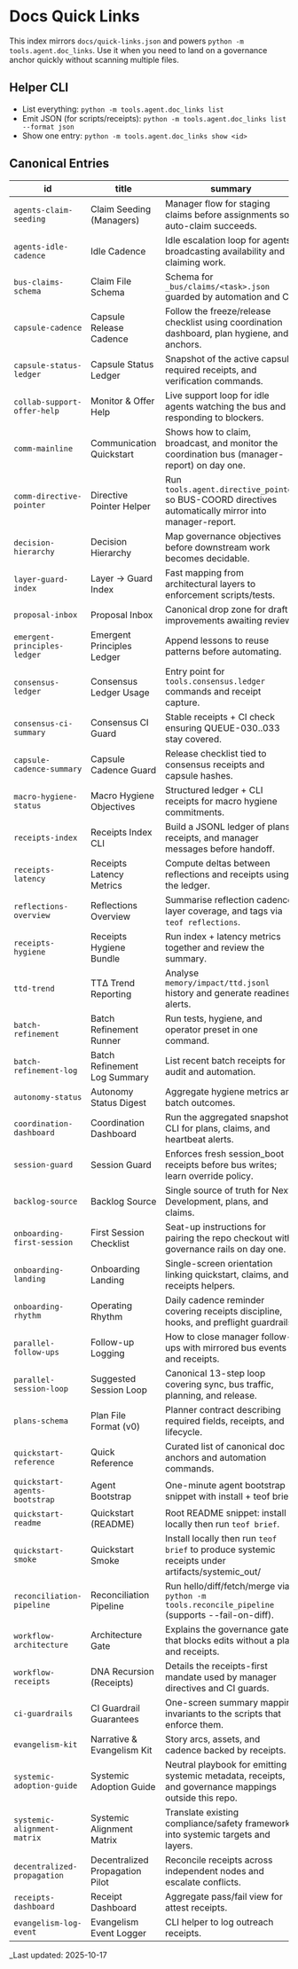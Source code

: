 # Docs Quick Links

This index mirrors `docs/quick-links.json` and powers `python -m tools.agent.doc_links`. Use it when you need to land on a governance anchor quickly without scanning multiple files.

## Helper CLI
- List everything: `python -m tools.agent.doc_links list`
- Emit JSON (for scripts/receipts): `python -m tools.agent.doc_links list --format json`
- Show one entry: `python -m tools.agent.doc_links show <id>`

## Canonical Entries
| id | title | summary | target |
| --- | --- | --- | --- |
| `agents-claim-seeding` | Claim Seeding (Managers) | Manager flow for staging claims before assignments so auto-claim succeeds. | [docs/agents.md#claim-seeding-managers](docs/agents.md#claim-seeding-managers) |
| `agents-idle-cadence` | Idle Cadence | Idle escalation loop for agents broadcasting availability and claiming work. | [docs/agents.md#idle-cadence](docs/agents.md#idle-cadence) |
| `bus-claims-schema` | Claim File Schema | Schema for `_bus/claims/<task>.json` guarded by automation and CI. | [_bus/README.md#claim-file-schema-_busclaimstask_idjson](_bus/README.md#claim-file-schema-_busclaimstask_idjson) |
| `capsule-cadence` | Capsule Release Cadence | Follow the freeze/release checklist using coordination dashboard, plan hygiene, and anchors. | [docs/maintenance/capsule-cadence.md#capsule-release-cadence](docs/maintenance/capsule-cadence.md#capsule-release-cadence) |
| `capsule-status-ledger` | Capsule Status Ledger | Snapshot of the active capsule, required receipts, and verification commands. | [docs/maintenance/capsule-status-ledger.md#capsule-status-ledger](docs/maintenance/capsule-status-ledger.md#capsule-status-ledger) |
| `collab-support-offer-help` | Monitor & Offer Help | Live support loop for idle agents watching the bus and responding to blockers. | [docs/collab-support.md#2-monitor--offer-help](docs/collab-support.md#2-monitor--offer-help) |
| `comm-mainline` | Communication Quickstart | Shows how to claim, broadcast, and monitor the coordination bus (manager-report) on day one. | [.github/AGENT_ONBOARDING.md#communication-quickstart-manager-report-hub](.github/AGENT_ONBOARDING.md#communication-quickstart-manager-report-hub) |
| `comm-directive-pointer` | Directive Pointer Helper | Run `tools.agent.directive_pointer` so BUS-COORD directives automatically mirror into manager-report. | [docs/agents.md#idle-cadence](docs/agents.md#idle-cadence) |
| `decision-hierarchy` | Decision Hierarchy | Map governance objectives before downstream work becomes decidable. | [docs/decision-hierarchy.md](docs/decision-hierarchy.md) |
| `layer-guard-index` | Layer → Guard Index | Fast mapping from architectural layers to enforcement scripts/tests. | [docs/reference/layer-guard-index.md](docs/reference/layer-guard-index.md) |
| `proposal-inbox` | Proposal Inbox | Canonical drop zone for draft improvements awaiting review. | [docs/proposals/readme.md#proposal-inbox-docsproposals](docs/proposals/readme.md#proposal-inbox-docsproposals) |
| `emergent-principles-ledger` | Emergent Principles Ledger | Append lessons to reuse patterns before automating. | [governance/core/emergent-principles.jsonl](governance/core/emergent-principles.jsonl) |
| `consensus-ledger` | Consensus Ledger Usage | Entry point for `tools.consensus.ledger` commands and receipt capture. | [docs/consensus/readme.md#usage](docs/consensus/readme.md#usage) |
| `consensus-ci-summary` | Consensus CI Guard | Stable receipts + CI check ensuring QUEUE-030..033 stay covered. | [_report/consensus/summary-latest.json](_report/consensus/summary-latest.json) |
| `capsule-cadence-summary` | Capsule Cadence Guard | Release checklist tied to consensus receipts and capsule hashes. | [_report/capsule/summary-latest.json](_report/capsule/summary-latest.json) |
| `macro-hygiene-status` | Macro Hygiene Objectives | Structured ledger + CLI receipts for macro hygiene commitments. | [_report/usage/macro-hygiene-status.json](_report/usage/macro-hygiene-status.json) |
| `receipts-index` | Receipts Index CLI | Build a JSONL ledger of plans, receipts, and manager messages before handoff. | [docs/automation.md#receipts-index](docs/automation.md#receipts-index) |
| `receipts-latency` | Receipts Latency Metrics | Compute deltas between reflections and receipts using the ledger. | [docs/automation.md#receipts-latency](docs/automation.md#receipts-latency) |
| `reflections-overview` | Reflections Overview | Summarise reflection cadence, layer coverage, and tags via `teof reflections`. | [docs/automation.md#reflections-overview](docs/automation.md#reflections-overview) |
| `receipts-hygiene` | Receipts Hygiene Bundle | Run index + latency metrics together and review the summary. | [docs/automation.md#receipts-hygiene-bundle](docs/automation.md#receipts-hygiene-bundle) |
| `ttd-trend` | TTΔ Trend Reporting | Analyse `memory/impact/ttd.jsonl` history and generate readiness alerts. | [docs/usage/direction-metrics.md#trend-reporting-cli](docs/usage/direction-metrics.md#trend-reporting-cli) |
| `batch-refinement` | Batch Refinement Runner | Run tests, hygiene, and operator preset in one command. | [docs/automation.md#batch-refinement-runner](docs/automation.md#batch-refinement-runner) |
| `batch-refinement-log` | Batch Refinement Log Summary | List recent batch receipts for audit and automation. | [docs/automation.md#batch-refinement-log-summary](docs/automation.md#batch-refinement-log-summary) |
| `autonomy-status` | Autonomy Status Digest | Aggregate hygiene metrics and batch outcomes. | [docs/automation.md#autonomy-status-digest](docs/automation.md#autonomy-status-digest) |
| `coordination-dashboard` | Coordination Dashboard | Run the aggregated snapshot CLI for plans, claims, and heartbeat alerts. | [docs/parallel-codex.md#coordination-dashboard](docs/parallel-codex.md#coordination-dashboard) |
| `session-guard` | Session Guard | Enforces fresh session_boot receipts before bus writes; learn override policy. | [docs/automation/session-guard.md#session-guard](docs/automation/session-guard.md#session-guard) |
| `backlog-source` | Backlog Source | Single source of truth for Next Development, plans, and claims. | [docs/backlog.md#backlog-source-of-truth](docs/backlog.md#backlog-source-of-truth) |
| `onboarding-first-session` | First Session Checklist | Seat-up instructions for pairing the repo checkout with governance rails on day one. | [.github/AGENT_ONBOARDING.md#first-session-checklist](.github/AGENT_ONBOARDING.md#first-session-checklist) |
| `onboarding-landing` | Onboarding Landing | Single-screen orientation linking quickstart, claims, and receipts helpers. | [docs/onboarding/README.md#first-hour-path](docs/onboarding/README.md#first-hour-path) |
| `onboarding-rhythm` | Operating Rhythm | Daily cadence reminder covering receipts discipline, hooks, and preflight guardrails. | [.github/AGENT_ONBOARDING.md#operating-rhythm](.github/AGENT_ONBOARDING.md#operating-rhythm) |
| `parallel-follow-ups` | Follow-up Logging | How to close manager follow-ups with mirrored bus events and receipts. | [docs/parallel-codex.md#follow-up-logging](docs/parallel-codex.md#follow-up-logging) |
| `parallel-session-loop` | Suggested Session Loop | Canonical 13-step loop covering sync, bus traffic, planning, and release. | [docs/parallel-codex.md#suggested-session-loop](docs/parallel-codex.md#suggested-session-loop) |
| `plans-schema` | Plan File Format (v0) | Planner contract describing required fields, receipts, and lifecycle. | [_plans/README.md#file-format-v0](_plans/README.md#file-format-v0) |
| `quickstart-reference` | Quick Reference | Curated list of canonical doc anchors and automation commands. | [docs/reference/quick-reference.md#foundations](docs/reference/quick-reference.md#foundations) |
| `quickstart-agents-bootstrap` | Agent Bootstrap | One-minute agent bootstrap snippet with install + teof brief. | [docs/agents.md#bootstrap-one-minute](docs/agents.md#bootstrap-one-minute) |
| `quickstart-readme` | Quickstart (README) | Root README snippet: install locally then run `teof brief`. | [README.md#quickstart](README.md#quickstart) |
| `quickstart-smoke` | Quickstart Smoke | Install locally then run `teof brief` to produce systemic receipts under artifacts/systemic_out/ | [docs/quickstart.md#quickstart](docs/quickstart.md#quickstart) |
| `reconciliation-pipeline` | Reconciliation Pipeline | Run hello/diff/fetch/merge via `python -m tools.reconcile_pipeline` (supports --fail-on-diff). | [docs/cli.md#reconciliation-pipeline](docs/cli.md#reconciliation-pipeline) |
| `workflow-architecture` | Architecture Gate | Explains the governance gate that blocks edits without a plan and receipts. | [docs/workflow.md#architecture-gate-before-writing-code](docs/workflow.md#architecture-gate-before-writing-code) |
| `workflow-receipts` | DNA Recursion (Receipts) | Details the receipts-first mandate used by manager directives and CI guards. | [docs/workflow.md#dna-recursion-self-improvement-of-the-rules](docs/workflow.md#dna-recursion-self-improvement-of-the-rules) |
| `ci-guardrails` | CI Guardrail Guarantees | One-screen summary mapping invariants to the scripts that enforce them. | [docs/ci-guarantees.md#ci-guardrail-guarantees](docs/ci-guarantees.md#ci-guardrail-guarantees) |
| `evangelism-kit` | Narrative & Evangelism Kit | Story arcs, assets, and cadence backed by receipts. | [docs/evangelism/readme.md#narrative--evangelism-kit](docs/evangelism/readme.md#narrative--evangelism-kit) |
| `systemic-adoption-guide` | Systemic Adoption Guide | Neutral playbook for emitting systemic metadata, receipts, and governance mappings outside this repo. | [docs/automation/systemic-adoption-guide.md#systemic-adoption-guide](docs/automation/systemic-adoption-guide.md#systemic-adoption-guide) |
| `systemic-alignment-matrix` | Systemic Alignment Matrix | Translate existing compliance/safety frameworks into systemic targets and layers. | [docs/automation/systemic-alignment-matrix.md#systemic-alignment-matrix-external-framework-mapping](docs/automation/systemic-alignment-matrix.md#systemic-alignment-matrix-external-framework-mapping) |
| `decentralized-propagation` | Decentralized Propagation Pilot | Reconcile receipts across independent nodes and escalate conflicts. | [docs/automation/decentralized-propagation.md#decentralized-propagation-pilot](docs/automation/decentralized-propagation.md#decentralized-propagation-pilot) |
| `receipts-dashboard` | Receipt Dashboard | Aggregate pass/fail view for attest receipts. | [docs/receipts/index.md#receipt-dashboard](docs/receipts/index.md#receipt-dashboard) |
| `evangelism-log-event` | Evangelism Event Logger | CLI helper to log outreach receipts. | [docs/evangelism/readme.md#logging-outreach](docs/evangelism/readme.md#logging-outreach) |
_Last updated: 2025-10-17
